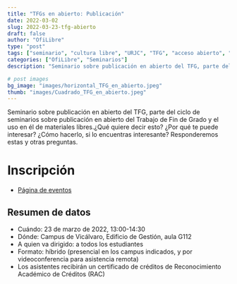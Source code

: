 ```yaml
---
title: "TFGs en abierto: Publicación"
date: 2022-03-02
slug: 2022-03-23-tfg-abierto
draft: false
author: "OfiLibre"
type: "post"
tags: ["seminario", "cultura libre", "URJC", "TFG", "acceso abierto", "materiales libres"]
categories: ["OfiLibre", "Seminarios"]
description: "Seminario sobre publicación en abierto del TFG, parte del ciclo de seminarios sobre publicación en abierto del Trabajo de Fin de Grado y el uso en él de materiales libres."

# post images 
bg_image: "images/horizontal_TFG_en_abierto.jpeg"
thumb: "images/Cuadrado_TFG_en_abierto.jpeg"
---
```


Seminario sobre publicación en abierto del TFG, parte del ciclo de seminarios sobre publicación en abierto del Trabajo de Fin de Grado y el uso en él de materiales libres.¿Qué quiere decir esto? ¿Por qué te puede interesar? ¿Cómo hacerlo, si lo encuentras interesante?
Responderemos estas y otras preguntas.
# Inscripción
* [Página de eventos](https://eventos.urjc.es/79128/detail/tfgs-en-abierto_-publicacion.html?private=416e1f340a642335cb5a)
## Resumen de datos

* Cuándo: 23 de marzo de 2022, 13:00-14:30
* Dónde: Campus de Vicálvaro, Edificio de Gestión, aula G112
* A quien va dirigido: a todos los estudiantes
* Formato: híbrido (presencial en los campus indicados, y por videoconferencia para asistencia remota)
* Los asistentes recibirán un certificado de créditos de Reconocimiento Académico de Créditos (RAC)

